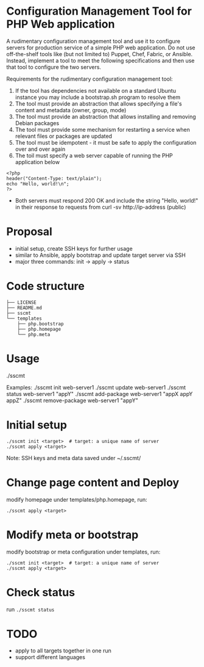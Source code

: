 # Configuration Management Tool for PHP Web application

A rudimentary configuration management tool and use it to configure servers for production service of a simple PHP web application. Do not use off-the-shelf tools like (but not limited to) Puppet, Chef, Fabric, or Ansible. Instead, implement a tool to meet the following specifications and then use that tool to configure the two servers.

Requirements for the rudimentary configuration management tool:
1. If the tool has dependencies not available on a standard Ubuntu instance you may include a bootstrap.sh program to resolve them
2. The tool must provide an abstraction that allows specifying a file's content and metadata (owner, group, mode)
3. The tool must provide an abstraction that allows installing and removing Debian packages
4. The tool must provide some mechanism for restarting a service when relevant files or packages are updated
5. The tool must be idempotent - it must be safe to apply the configuration over and over again
6. The toil must specify a web server capable of running the PHP application below
```
<?php
header("Content-Type: text/plain");
echo "Hello, world!\n";
?>
```
*  Both servers must respond 200 OK and include the string "Hello, world!" in their response to requests from curl -sv http://ip-address (public)

# Proposal
- initial setup, create SSH keys for further usage
- similar to Ansible, apply bootstrap and update target server via SSH
- major three commands: init -> apply -> status

# Code structure
```
├── LICENSE
├── README.md
├── sscmt
└── templates
    ├── php.bootstrap
    ├── php.homepage
    └── php.meta
```

# Usage
./sscmt <command> <target> <params>

Examples:
./sscmt init web-server1
./sscmt update web-server1
./sscmt status web-server1 "appY"
./sscmt add-package web-server1 "appX appY appZ"
./sscmt remove-package web-server1 "appY"

# Initial setup

```
./sscmt init <target>  # target: a unique name of server
./sscmt apply <target>
```
Note: SSH keys and meta data saved under ~/.sscmt/

# Change page content and Deploy

modify homepage under templates/php.homepage, run:
```
./sscmt apply <target>

```

# Modify meta or bootstrap
modify bootstrap or meta configuration under templates, run:
```
./sscmt init <target>  # target: a unique name of server
./sscmt apply <target>
``````

# Check status
run `./sscmt status`

# TODO
- apply to all targets together in one run
- support different languages
